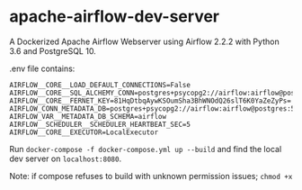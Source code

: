 # apache-airflow-dev-server
A Dockerized Apache Airflow Webserver using Airflow 2.2.2 with Python 3.6 and PostgreSQL 10.

.env file contains:
```
AIRFLOW__CORE__LOAD_DEFAULT_CONNECTIONS=False
AIRFLOW__CORE__SQL_ALCHEMY_CONN=postgres+psycopg2://airflow:airflow@postgres:5432/airflow
AIRFLOW__CORE__FERNET_KEY=81HqDtbqAywKSOumSha3BhWNOdQ26slT6K0YaZeZyPs=
AIRFLOW_CONN_METADATA_DB=postgres+psycopg2://airflow:airflow@postgres:5432/airflow
AIRFLOW_VAR__METADATA_DB_SCHEMA=airflow
AIRFLOW__SCHEDULER__SCHEDULER_HEARTBEAT_SEC=5
AIRFLOW__CORE__EXECUTOR=LocalExecutor
```

Run `docker-compose -f docker-compose.yml up --build` and find the local dev server on `localhost:8080`.


Note: if compose refuses to build with unknown permission issues; `chmod +x`